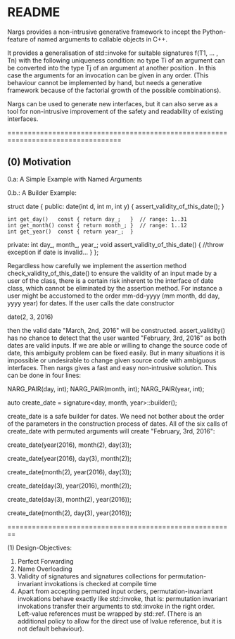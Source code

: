 # README #

Nargs provides a non-intrusive generative framework to incept the Python-feature
of named arguments to callable objects in C++.

It provides a generalisation of std::invoke for suitable signatures f(T1, ... , Tn)  with the following uniqueness condition:  no type Ti of an argument can be converted into the type Tj of an argument at another position . In this case the arguments for an invocation can be given in any order. (This behaviour cannot be implemented by hand, but needs a generative framework because of the factorial growth of the possible combinations).

Nargs can be used to generate new interfaces, but it can also serve as a tool
for non-intrusive improvement of the safety and readability of existing interfaces.

==================================================================================

(0) Motivation
----------------------------------------------------------------------------------
0.a: A Simple Example with Named Arguments




0.b.: A Builder Example:


struct date
{
public:
    date(int d, int m, int y) {  assert_validity_of_this_date(); }

    int get_day()   const { return day_;   }  // range: 1..31
    int get_month() const { return month_; }  // range: 1..12
    int get_year()  const { return year_;  } 

private:
    int day_, month_, year_;
    void assert_validity_of_this_date() { //throw exception if date is invalid... }
};




Regardless how carefully we implement the assertion method check_validity_of_this_date() to 
ensure the validity of an input made by a user of the class, there is a certain risk inherent to 
the interface of date class, which cannot be eliminated by the assertion method. For instance a user might 
be accustomed to the order mm-dd-yyyy  (mm month, dd day, yyyy year) for dates. If the user calls the date constructor
   
  date(2, 3, 2016)

then the valid date "March, 2nd, 2016" will be constructed. assert_validity() has no chance to detect that the user 
wanted "February, 3rd, 2016" as both dates are valid inputs. If we are able or willing to change the source code of date, 
this ambiguity problem can be fixed easily. But in many situations it is impossible or undesirable to change given source 
code with ambiguous interfaces. Then nargs gives a fast and easy non-intrusive solution. This can be done in four lines: 

NARG_PAIR(day,   int); 
NARG_PAIR(month, int);
NARG_PAIR(year,  int);

auto create_date = signature<day, month, year>::builder<date>();

create_date is a safe builder for dates. We need not bother about the order of the parameters in the construction process of  dates. All of the six calls of create_date with permuted arguments  will create "February, 3rd, 2016": 


create_date(year(2016), month(2), day(3)); 

create_date(year(2016), day(3), month(2)); 

create_date(month(2), year(2016), day(3)); 

create_date(day(3), year(2016), month(2));

create_date(day(3), month(2), year(2016)); 

create_date(month(2), day(3), year(2016)); 

========================================================

(1) Design-Objectives: 

1. Perfect Forwarding 
2. Name Overloading
3. Validity of signatures and signatures collections for permutation-invariant 
invokations is checked at compile time 
4. Apart from accepting permuted input orders, permutation-invariant invokations behave exactly like std::invoke, that is: 
permutation invariant invokations transfer their arguments to std::invoke in the right order. Left-value references must be wrapped by std::ref. 
(There is an additional policy to allow for the direct use of lvalue reference, but it is not default behaviour).



